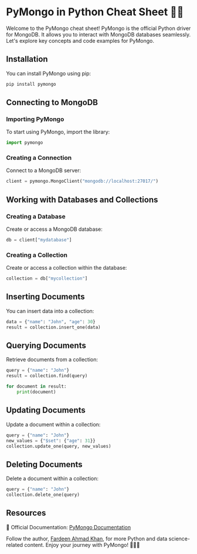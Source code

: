 # PyMongo in Python Cheat Sheet 🐍🍃

Welcome to the PyMongo cheat sheet! PyMongo is the official Python driver for MongoDB. It allows you to interact with MongoDB databases seamlessly. Let's explore key concepts and code examples for PyMongo.

## Installation

You can install PyMongo using pip:

```bash
pip install pymongo
```

## Connecting to MongoDB

### Importing PyMongo

To start using PyMongo, import the library:

```python
import pymongo
```

### Creating a Connection

Connect to a MongoDB server:

```python
client = pymongo.MongoClient("mongodb://localhost:27017/")
```

## Working with Databases and Collections

### Creating a Database

Create or access a MongoDB database:

```python
db = client["mydatabase"]
```

### Creating a Collection

Create or access a collection within the database:

```python
collection = db["mycollection"]
```

## Inserting Documents

You can insert data into a collection:

```python
data = {"name": "John", "age": 30}
result = collection.insert_one(data)
```

## Querying Documents

Retrieve documents from a collection:

```python
query = {"name": "John"}
result = collection.find(query)

for document in result:
    print(document)
```

## Updating Documents

Update a document within a collection:

```python
query = {"name": "John"}
new_values = {"$set": {"age": 31}}
collection.update_one(query, new_values)
```

## Deleting Documents

Delete a document within a collection:

```python
query = {"name": "John"}
collection.delete_one(query)
```

## Resources

📖 Official Documentation: [PyMongo Documentation](https://pymongo.readthedocs.io/en/stable/)

Follow the author, [Fardeen Ahmad Khan](https://github.com/I-Fardeen), for more Python and data science-related content. Enjoy your journey with PyMongo! 🐍🍃🌟

